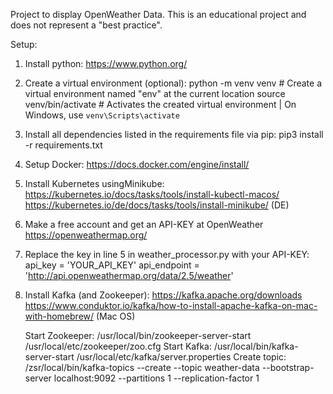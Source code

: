 Project to display OpenWeather Data. This is an educational project and does not represent a "best practice".

Setup:

1. Install python:
     https://www.python.org/

2. Create a virtual environment (optional):
     python -m venv venv      # Create a virtual environment named "env" at the current location
     source venv/bin/activate  # Activates the created virtual environment | On Windows, use `venv\Scripts\activate`

3. Install all dependencies listed in the requirements file via pip:
     pip3 install -r requirements.txt

4. Setup Docker:
     https://docs.docker.com/engine/install/
   
5. Install Kubernetes usingMinikube:
     https://kubernetes.io/docs/tasks/tools/install-kubectl-macos/
     https://kubernetes.io/de/docs/tasks/tools/install-minikube/ (DE)

6. Make a free account and get an API-KEY at OpenWeather
     https://openweathermap.org/

7. Replace the key in line 5 in weather_processor.py with your API-KEY:
     api_key = 'YOUR_API_KEY'
     api_endpoint = 'http://api.openweathermap.org/data/2.5/weather'

8. Install Kafka (and Zookeeper):
   https://kafka.apache.org/downloads
   https://www.conduktor.io/kafka/how-to-install-apache-kafka-on-mac-with-homebrew/ (Mac OS)

   Start Zookeeper: /usr/local/bin/zookeeper-server-start /usr/local/etc/zookeeper/zoo.cfg
   Start Kafka: /usr/local/bin/kafka-server-start /usr/local/etc/kafka/server.properties
   Create topic: /zsr/local/bin/kafka-topics --create --topic weather-data --bootstrap-server localhost:9092 --partitions 1 --replication-factor 1

